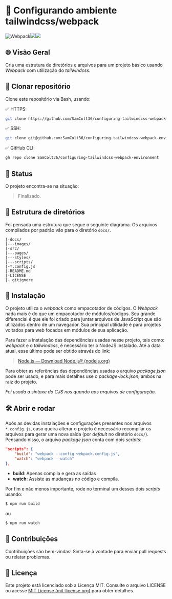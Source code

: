 
# 🚀 Configurando ambiente tailwindcss/webpack
![Webpack](https://img.shields.io/badge/webpack-%238DD6F9.svg?style=for-the-badge&logo=webpack&logoColor=black)![](https://img.shields.io/badge/Shell_Script-121011?style=for-the-badge&logo=gnu-bash&logoColor=white
)![](https://img.shields.io/badge/Visual_Studio-5C2D91?style=for-the-badge&logo=visual%20studio&logoColor=white)

## 🌐 Visão Geral

Cria uma estrutura de diretórios e arquivos para um projeto básico usando *Webpack* com utilização do *tailwindcss*.

## 📁 Clonar repositório

Clone este repositório via Bash, usando:

✅ HTTPS:

```bash
git clone https://github.com/SamColt36/configuring-tailwindcss-webpack-environment
```

✅ SSH:

```bash
git clone git@github.com:SamColt36/configuring-tailwindcss-webpack-environment
```

✅ GitHub CLI:

```bash
gh repo clone SamColt36/configuring-tailwindcss-webpack-environment
```

## 📶 Status

O projeto encontra-se na situação:

> Finalizado.

## 📂 Estrutura de diretórios

Foi pensada uma estrutura que segue o seguinte diagrama. Os arquivos compilados por padrão vão para o diretório `docs/`.

    |-docs/
    |---images/
    |-src/
    |---pages/
    |---styles/
    |---scripts/
    |-*.config.js
    |-README.md
    |-LICENSE
    |-.gitignore

## 🔧 Instalação

O projeto utiliza o _webpack_ como empacotador de códigos. O _Webpack_ nada mais é do que um empacotador de módulos/códigos. Seu grande diferencial é que ele foi criado para juntar arquivos de JavaScript que são utilizados dentro de um navegador. Sua principal utilidade é para projetos voltados para web focados em módulos de sua aplicação.

Para fazer a instalação das dependências usadas nesse projeto, tais como: _webpack_ e o _tailwindcss_, é necessário ter o NodeJS instalado. Até a data atual, esse último pode ser obtido através do link:

> [Node.js — Download Node.js® (nodejs.org)](https://nodejs.org/en/download)

Para obter as referências das dependências usadas o arquivo _package.json_ pode ser usado, e para mais detalhes use o _package-lock.json_, ambos na raiz do projeto.

_Foi usada a sintaxe do CJS nos quando aos arquivos de configuração._

## 🛠️ Abrir e rodar

Após as devidas instalações e configurações presentes nos arquivos `*.config.js`, caso queira alterar o projeto é necessário recompilar os arquivos para gerar uma nova saída (por _default_ no diretório `docs/`). Pensando nisso, o arquivo _package.json_ conta com dois _scripts_:

```json
"scripts": {
	"build": "webpack --config webpack.config.js",
	"watch": "webpack --watch"
},
```

- **build**: Apenas compila e gera as saídas
- **watch**: Assiste as mudanças no código e compila.

Por fim e não menos importante, rode no terminal um desses dois _scripts_ usando:

```bash
$ npm run build
```

ou

```bash
$ npm run watch
```

## 👥 Contribuições

Contribuições são bem-vindas! Sinta-se à vontade para enviar pull requests ou relatar problemas.

## 📄 Licença

Este projeto está licenciado sob a Licença MIT. Consulte o arquivo LICENSE ou acesse [MIT License (mit-license.org)](https://mit-license.org/) para obter detalhes.
